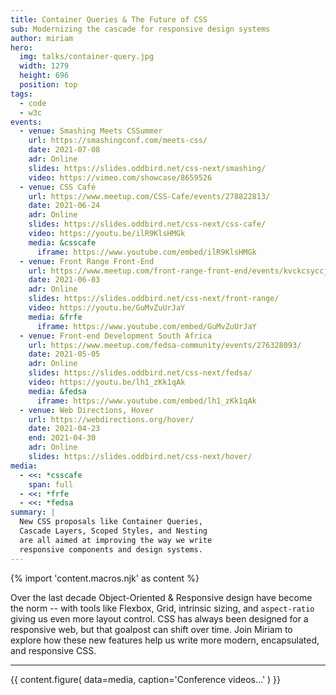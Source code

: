 ```yaml
---
title: Container Queries & The Future of CSS
sub: Modernizing the cascade for responsive design systems
author: miriam
hero:
  img: talks/container-query.jpg
  width: 1279
  height: 696
  position: top
tags:
  - code
  - w3c
events:
  - venue: Smashing Meets CSSummer
    url: https://smashingconf.com/meets-css/
    date: 2021-07-08
    adr: Online
    slides: https://slides.oddbird.net/css-next/smashing/
    video: https://vimeo.com/showcase/8659526
  - venue: CSS Café
    url: https://www.meetup.com/CSS-Cafe/events/278822813/
    date: 2021-06-24
    adr: Online
    slides: https://slides.oddbird.net/css-next/css-cafe/
    video: https://youtu.be/ilR9KlsHMGk
    media: &csscafe
      iframe: https://www.youtube.com/embed/ilR9KlsHMGk
  - venue: Front Range Front-End
    url: https://www.meetup.com/front-range-front-end/events/kvckcsyccjbfb/
    date: 2021-06-03
    adr: Online
    slides: https://slides.oddbird.net/css-next/front-range/
    video: https://youtu.be/GuMvZuUrJaY
    media: &frfe
      iframe: https://www.youtube.com/embed/GuMvZuUrJaY
  - venue: Front-end Development South Africa
    url: https://www.meetup.com/fedsa-community/events/276328093/
    date: 2021-05-05
    adr: Online
    slides: https://slides.oddbird.net/css-next/fedsa/
    video: https://youtu.be/lh1_zKk1qAk
    media: &fedsa
      iframe: https://www.youtube.com/embed/lh1_zKk1qAk
  - venue: Web Directions, Hover
    url: https://webdirections.org/hover/
    date: 2021-04-23
    end: 2021-04-30
    adr: Online
    slides: https://slides.oddbird.net/css-next/hover/
media:
  - <<: *csscafe
    span: full
  - <<: *frfe
  - <<: *fedsa
summary: |
  New CSS proposals like Container Queries,
  Cascade Layers, Scoped Styles, and Nesting
  are all aimed at improving the way we write
  responsive components and design systems.
---
```


{% import 'content.macros.njk' as content %}

Over the last decade
Object-Oriented & Responsive design
have become the norm --
with tools like Flexbox, Grid,
intrinsic sizing, and `aspect-ratio`
giving us even more layout control.
CSS has always been designed for a responsive web,
but that goalpost can shift over time.
Join Miriam to explore how these new features
help us write more modern, encapsulated,
and responsive CSS.

------

{{ content.figure(
  data=media,
  caption='Conference videos...'
) }}
